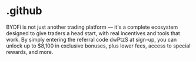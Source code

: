 # .github
BYDFi is not just another trading platform — it's a complete ecosystem designed to give traders a head start, with real incentives and tools that work.  By simply entering the referral code dwPtzS at sign-up, you can unlock up to $8,100 in exclusive bonuses, plus lower fees, access to special rewards, and more.
